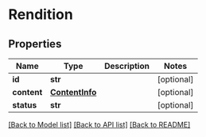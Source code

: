 # Rendition

## Properties
Name | Type | Description | Notes
------------ | ------------- | ------------- | -------------
**id** | **str** |  | [optional] 
**content** | [**ContentInfo**](ContentInfo.md) |  | [optional] 
**status** | **str** |  | [optional] 

[[Back to Model list]](../README.md#documentation-for-models) [[Back to API list]](../README.md#documentation-for-api-endpoints) [[Back to README]](../README.md)

